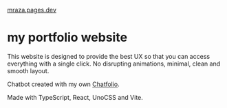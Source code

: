 [mraza.pages.dev](https://mraza.pages.dev/)

# my portfolio website

This website is designed to provide the best UX so that you can access
everything with a single click. No disrupting animations, minimal, clean and smooth layout.

Chatbot created with my own [Chatfolio](https://my-chatfolio.vercel.app/). 

Made with TypeScript, React, UnoCSS and Vite.